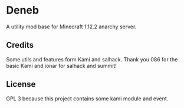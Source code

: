 # Deneb
A utility mod base for Minecraft 1.12.2 anarchy server.

## Credits
Some utils and features form Kami and salhack.
Thank you 086 for the basic Kami and ionar for salhack and summit!

## License
GPL 3 because this project contains some kami module and event.
